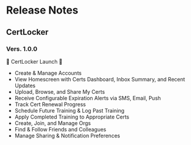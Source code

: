 # Release Notes

## CertLocker

### Vers. 1.0.0

🚀 CertLocker Launch 🚀

* Create & Manage Accounts
* View Homescreen with Certs Dashboard, Inbox Summary, and Recent Updates
* Upload, Browse, and Share My Certs
* Receive Configurable Expiration Alerts via SMS, Email, Push
* Track Cert Renewal Progress
* Schedule Future Training & Log Past Training
* Apply Completed Training to Appropriate Certs
* Create, Join, and Manage Orgs
* Find & Follow Friends and Colleagues
* Manage Sharing & Notification Preferences

